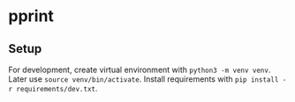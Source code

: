 # pprint
## Setup
For development, create virtual environment with `python3 -m venv venv`. Later use `source venv/bin/activate`.
Install requirements with `pip install -r requirements/dev.txt`.
